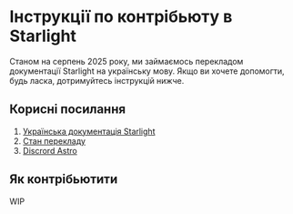 # Інструкції по контрібьюту в Starlight

Станом на серпень 2025 року, ми займаємось перекладом документації Starlight на українську мову. Якщо ви хочете допомогти, будь ласка, дотримуйтесь інструкцій нижче.

## Корисні посилання

1. [Українська документація Starlight](https://starlight.astro.build/uk/)
2. [Стан перекладу](https://i18n.starlight.astro.build/)
3. [Discrord Astro](https://astro.build/chat)

## Як контрібьютити

WIP


